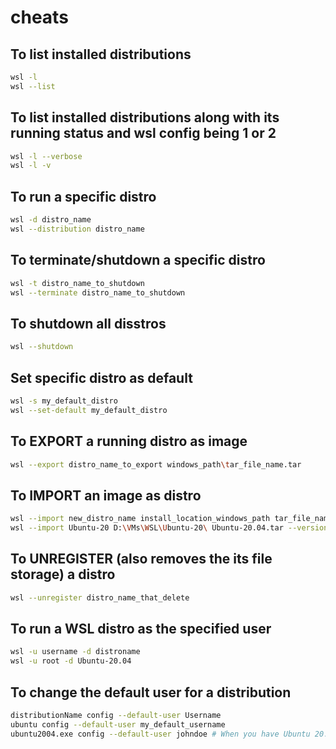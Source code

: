 # cheats

## To list installed distributions

```sh
wsl -l
wsl --list
```

## To list installed distributions along with its running status and wsl config being 1 or 2

```sh
wsl -l --verbose
wsl -l -v
```

## To run a specific distro

```sh
wsl -d distro_name
wsl --distribution distro_name
```

## To terminate/shutdown a specific distro

```sh
wsl -t distro_name_to_shutdown
wsl --terminate distro_name_to_shutdown
```

## To shutdown all disstros

```sh
wsl --shutdown
```

## Set specific distro as default

```sh
wsl -s my_default_distro
wsl --set-default my_default_distro
```

## To EXPORT a running distro as image

```sh
wsl --export distro_name_to_export windows_path\tar_file_name.tar
```

## To IMPORT an image as distro

```sh
wsl --import new_distro_name install_location_windows_path tar_file_name.tar --version wsl-version-1-or-2
wsl --import Ubuntu-20 D:\VMs\WSL\Ubuntu-20\ Ubuntu-20.04.tar --version 2 # Setting my secondary HDD as storate loc for new distro
```

## To UNREGISTER (also removes the its file storage) a distro

```sh
wsl --unregister distro_name_that_delete
```

## To run a WSL distro as the specified user

```sh
wsl -u username -d distroname
wsl -u root -d Ubuntu-20.04
```

## To change the default user for a distribution

```sh
distributionName config --default-user Username
ubuntu config --default-user my_default_username
ubuntu2004.exe config --default-user johndoe # When you have Ubuntu 20.04 version installed from the Microsoft Store
```